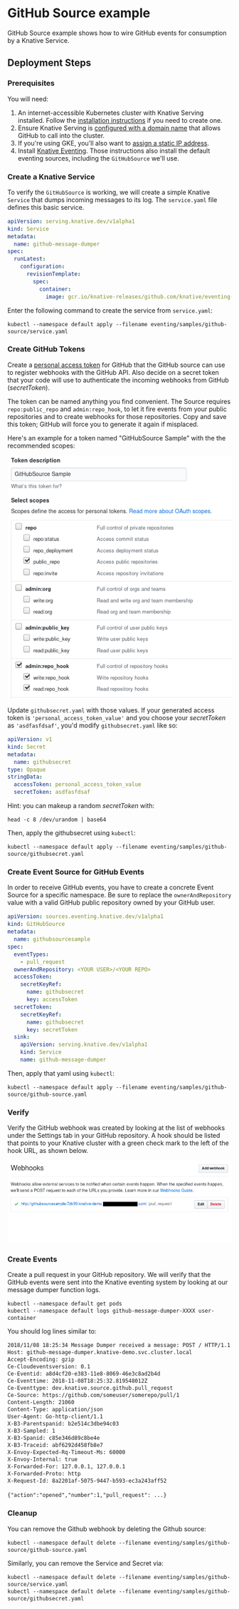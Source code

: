 # GitHub Source example

GitHub Source example shows how to wire GitHub events for consumption by a
Knative Service.

## Deployment Steps

### Prerequisites

You will need:

1. An internet-accessible Kubernetes cluster with Knative Serving installed.
   Follow the
   [installation instructions](https://github.com/knative/docs/blob/master/install/README.md)
   if you need to create one.
1. Ensure Knative Serving is
   [configured with a domain name](https://github.com/knative/docs/blob/master/serving/using-a-custom-domain.md)
   that allows GitHub to call into the cluster.
1. If you're using GKE, you'll also want to
   [assign a static IP address](https://github.com/knative/docs/blob/master/serving/gke-assigning-static-ip-address.md).
1. Install
   [Knative Eventing](https://github.com/knative/docs/tree/master/eventing).
   Those instructions also install the default eventing sources, including the
   `GitHubSource` we'll use.

### Create a Knative Service

To verify the `GitHubSource` is working, we will create a simple Knative
`Service` that dumps incoming messages to its log. The `service.yaml` file
defines this basic service.

```yaml
apiVersion: serving.knative.dev/v1alpha1
kind: Service
metadata:
  name: github-message-dumper
spec:
  runLatest:
    configuration:
      revisionTemplate:
        spec:
          container:
            image: gcr.io/knative-releases/github.com/knative/eventing-sources/cmd/message_dumper
```

Enter the following command to create the service from `service.yaml`:

```shell
kubectl --namespace default apply --filename eventing/samples/github-source/service.yaml
```

### Create GitHub Tokens

Create a [personal access token](https://github.com/settings/tokens) for GitHub
that the GitHub source can use to register webhooks with the GitHub API. Also
decide on a secret token that your code will use to authenticate the incoming
webhooks from GitHub (_secretToken_).

The token can be named anything you find convenient. The Source requires
`repo:public_repo` and `admin:repo_hook`, to let it fire events from your public
repositories and to create webhooks for those repositories. Copy and save this
token; GitHub will force you to generate it again if misplaced.

Here's an example for a token named "GitHubSource Sample" with the the
recommended scopes:

![GitHub UI](personal_access_token.png "GitHub personal access token screenshot")

Update `githubsecret.yaml` with those values. If your generated access token is
`'personal_access_token_value'` and you choose your _secretToken_ as
`'asdfasfdsaf'`, you'd modify `githubsecret.yaml` like so:

```yaml
apiVersion: v1
kind: Secret
metadata:
  name: githubsecret
type: Opaque
stringData:
  accessToken: personal_access_token_value
  secretToken: asdfasfdsaf
```

Hint: you can makeup a random _secretToken_ with:

```shell
head -c 8 /dev/urandom | base64
```

Then, apply the githubsecret using `kubectl`:

```shell
kubectl --namespace default apply --filename eventing/samples/github-source/githubsecret.yaml
```

### Create Event Source for GitHub Events

In order to receive GitHub events, you have to create a concrete Event Source
for a specific namespace. Be sure to replace the `ownerAndRepository` value with
a valid GitHub public repository owned by your GitHub user.

```yaml
apiVersion: sources.eventing.knative.dev/v1alpha1
kind: GitHubSource
metadata:
  name: githubsourcesample
spec:
  eventTypes:
    - pull_request
  ownerAndRepository: <YOUR USER>/<YOUR REPO>
  accessToken:
    secretKeyRef:
      name: githubsecret
      key: accessToken
  secretToken:
    secretKeyRef:
      name: githubsecret
      key: secretToken
  sink:
    apiVersion: serving.knative.dev/v1alpha1
    kind: Service
    name: github-message-dumper
```

Then, apply that yaml using `kubectl`:

```shell
kubectl --namespace default apply --filename eventing/samples/github-source/github-source.yaml
```

### Verify

Verify the GitHub webhook was created by looking at the list of webhooks under
the Settings tab in your GitHub repository. A hook should be listed that points
to your Knative cluster with a green check mark to the left of the hook URL, as
shown below.

![GitHub Webhook](webhook_created.png "GitHub webhook screenshot")

### Create Events

Create a pull request in your GitHub repository. We will verify that the GitHub
events were sent into the Knative eventing system by looking at our message
dumper function logs.

```shell
kubectl --namespace default get pods
kubectl --namespace default logs github-message-dumper-XXXX user-container
```

You should log lines similar to:

```
2018/11/08 18:25:34 Message Dumper received a message: POST / HTTP/1.1
Host: github-message-dumper.knative-demo.svc.cluster.local
Accept-Encoding: gzip
Ce-Cloudeventsversion: 0.1
Ce-Eventid: a8d4cf20-e383-11e8-8069-46e3c8ad2b4d
Ce-Eventtime: 2018-11-08T18:25:32.819548012Z
Ce-Eventtype: dev.knative.source.github.pull_request
Ce-Source: https://github.com/someuser/somerepo/pull/1
Content-Length: 21060
Content-Type: application/json
User-Agent: Go-http-client/1.1
X-B3-Parentspanid: b2e514c3dbe94c03
X-B3-Sampled: 1
X-B3-Spanid: c85e346d89c8be4e
X-B3-Traceid: abf6292d458fb8e7
X-Envoy-Expected-Rq-Timeout-Ms: 60000
X-Envoy-Internal: true
X-Forwarded-For: 127.0.0.1, 127.0.0.1
X-Forwarded-Proto: http
X-Request-Id: 8a2201af-5075-9447-b593-ec3a243aff52

{"action":"opened","number":1,"pull_request": ...}
```

### Cleanup

You can remove the Github webhook by deleting the Github source:

```shell
kubectl --namespace default delete --filename eventing/samples/github-source/github-source.yaml
```

Similarly, you can remove the Service and Secret via:

```shell
kubectl --namespace default delete --filename eventing/samples/github-source/service.yaml
kubectl --namespace default delete --filename eventing/samples/github-source/githubsecret.yaml

```
